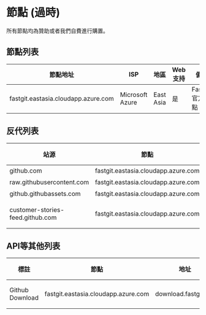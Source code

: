 # 節點 (過時)

所有節點均為贊助或者我們自費進行購置。

## 節點列表

| 節點地址 | ISP | 地區 | Web支持 | 備註 |
| ------- | --- | ---- | ------- | --- |
| fastgit.eastasia.cloudapp.azure.com | Microsoft Azure | East Asia | 是 | FastGit 官方節點 |

## 反代列表

| 站源 | 節點 | 地址 | 緩存 |
| ---- | --- | ---- | ---- |
| github.com | fastgit.eastasia.cloudapp.azure.com | hub.fastgit.org | 無 |
| raw.githubusercontent.com | fastgit.eastasia.cloudapp.azure.com | raw.fastgit.org | 無 |
| github.githubassets.com | fastgit.eastasia.cloudapp.azure.com | assets.fastgit.org | 無 |
| customer-stories-feed.github.com | fastgit.eastasia.cloudapp.azure.com | customer-stories-feed.fastgit.org | 480 分鐘 |

## API等其他列表

| 標註 | 節點 | 地址 | 緩存 |
| ---- | --- | ---- | ---- |
| Github Download | fastgit.eastasia.cloudapp.azure.com | download.fastgit.org | 480 分鐘 |
